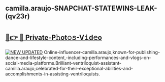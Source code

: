 ## camilla.araujo-SNAPCHAT-STATEWINS-LEAK-(qv23r)


# <h2><a href="https://mediaupload.pro?-20M">🔗👉 🔴 Private-P𝚑ot𝚘𝚜-V𝚒d𝚎o</a></h2>

[![NEW UPDATED](https://i.imgur.com/0qMVB7G.gif)](https://mediaupload.pro?-20M)
Online-influencer-camilla.araujo,known-for-publishing-dance-and-lifestyle-content,-including-performances-and-vlogs-on-social-media-platforms.Brilliant-ventriloquist-assistant-camilla.araujo,celebrated-for-their-exceptional-abilities-and-accomplishments-in-assisting-ventriloquists.  